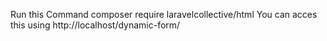 Run this Command composer require laravelcollective/html
You can acces this using http://localhost/dynamic-form/
